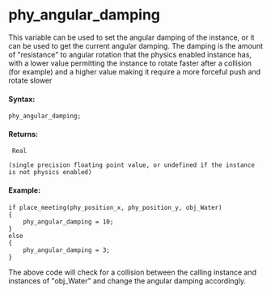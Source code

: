 # phy_angular_damping

This variable can be used to set the angular damping of the instance, or
it can be used to get the current angular damping. The damping is the
amount of "resistance" to angular rotation that the physics enabled
instance has, with a lower value permitting the instance to rotate
faster after a collision (for example) and a higher value making it
require a more forceful push and rotate slower

#### Syntax:

``` gml
phy_angular_damping;
```

#### Returns:

``` gml
 Real

(single precision floating point value, or undefined if the instance is not physics enabled)
```

#### Example:

``` gml
if place_meeting(phy_position_x, phy_position_y, obj_Water)
{
    phy_angular_damping = 10;
}
else
{
    phy_angular_damping = 3;
}
```

The above code will check for a collision between the calling instance
and instances of "obj_Water" and change the angular damping accordingly.
